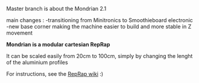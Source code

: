 Master branch is about the Mondrian 2.1

main changes :
-transitioning from Minitronics to Smoothieboard electronic
-new base corner making the machine easier to build and more stable in Z movement

**Mondrian is a modular cartesian RepRap**

It can be scaled easily from 20cm to 100cm, simply by changing the lenght of the aluminium profiles

For instructions, see the [RepRap wiki](http://reprap.org/wiki/Mondrian) :)
